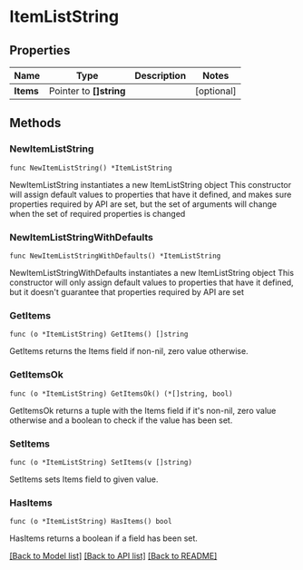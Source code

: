 # ItemListString

## Properties

Name | Type | Description | Notes
------------ | ------------- | ------------- | -------------
**Items** | Pointer to **[]string** |  | [optional] 

## Methods

### NewItemListString

`func NewItemListString() *ItemListString`

NewItemListString instantiates a new ItemListString object
This constructor will assign default values to properties that have it defined,
and makes sure properties required by API are set, but the set of arguments
will change when the set of required properties is changed

### NewItemListStringWithDefaults

`func NewItemListStringWithDefaults() *ItemListString`

NewItemListStringWithDefaults instantiates a new ItemListString object
This constructor will only assign default values to properties that have it defined,
but it doesn't guarantee that properties required by API are set

### GetItems

`func (o *ItemListString) GetItems() []string`

GetItems returns the Items field if non-nil, zero value otherwise.

### GetItemsOk

`func (o *ItemListString) GetItemsOk() (*[]string, bool)`

GetItemsOk returns a tuple with the Items field if it's non-nil, zero value otherwise
and a boolean to check if the value has been set.

### SetItems

`func (o *ItemListString) SetItems(v []string)`

SetItems sets Items field to given value.

### HasItems

`func (o *ItemListString) HasItems() bool`

HasItems returns a boolean if a field has been set.


[[Back to Model list]](../README.md#documentation-for-models) [[Back to API list]](../README.md#documentation-for-api-endpoints) [[Back to README]](../README.md)


